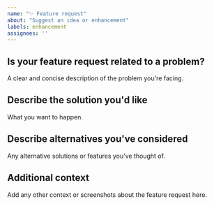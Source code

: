 ```yaml
---
name: "✨ Feature request"
about: "Suggest an idea or enhancement"
labels: enhancement
assignees: ''
---
```


## Is your feature request related to a problem?
A clear and concise description of the problem you're facing.

## Describe the solution you'd like
What you want to happen.

## Describe alternatives you've considered
Any alternative solutions or features you've thought of.

## Additional context
Add any other context or screenshots about the feature request here. 